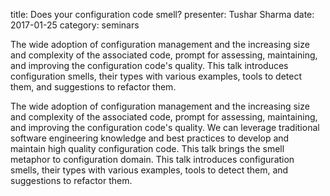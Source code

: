 title: Does your configuration code smell?
presenter: Tushar Sharma
date: 2017-01-25
category: seminars

The wide adoption of configuration management and the increasing size
and complexity of the associated code, prompt for assessing,
maintaining, and improving the configuration code's quality. This talk
introduces configuration smells, their types with various examples,
tools to detect them, and suggestions to refactor them.

The wide adoption of configuration management and the increasing size
and complexity of the associated code, prompt for assessing,
maintaining, and improving the configuration code's quality. We can
leverage traditional software engineering knowledge and best practices
to develop and maintain high quality configuration code. This talk
brings the smell metaphor to configuration domain. This talk introduces
configuration smells, their types with various examples, tools to detect
them, and suggestions to refactor them.
